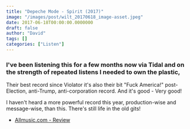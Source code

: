 ```yaml
---
title: "Depeche Mode - Spirit (2017)"
image: "/images/post/wilt_20170618_image-asset.jpeg"
date: 2017-06-18T00:00:00.0000000
draft: false
author: "David"
tags: []
categories: ["Listen"]
---
```

### I've been listening this for a few months now via Tidal and on the strength of repeated listens I needed to own the plastic,  
  
Their best record since Violator it's also their bit "Fuck America!" post-Election, anti-Trump, anti-corporation record. And it's good - Very good!

 I haven't heard a more powerful record this year, production-wise and message-wise, than this. There's still life in the old gits!

-  [Allmusic.com - Review](http://www.allmusic.com/album/spirit-mw0003018716)